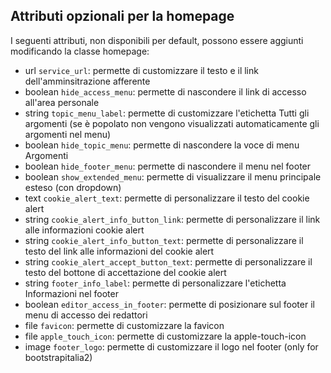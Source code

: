 ## Attributi opzionali per la homepage

I seguenti attributi, non disponibili per default, possono essere aggiunti modificando la classe homepage:

 - url `service_url`: permette di customizzare il testo e il link dell'amminsitrazione afferente
 - boolean `hide_access_menu`: permette di nascondere il link di accesso all'area personale
 - string `topic_menu_label`: permette di customizzare l'etichetta Tutti gli argomenti (se è popolato non vengono visualizzati automaticamente gli argomenti nel menu) 
 - boolean `hide_topic_menu`: permette di nascondere la voce di menu Argomenti
 - boolean `hide_footer_menu`: permette di nascondere il menu nel footer
 - boolean `show_extended_menu`: permette di visualizzare il menu principale esteso (con dropdown)
 - text `cookie_alert_text`: permette di personalizzare il testo del cookie alert 
 - string `cookie_alert_info_button_link`: permette di personalizzare il link alle informazioni cookie alert
 - string `cookie_alert_info_button_text`: permette di personalizzare il testo del link alle informazioni del cookie alert 
 - string `cookie_alert_accept_button_text`: permette di personalizzare il testo del bottone di accettazione del cookie alert
 - string `footer_info_label`: permette di personalizzare l'etichetta Informazioni nel footer
 - boolean `editor_access_in_footer`: permette di posizionare sul footer il menu di accesso dei redattori
 - file `favicon`: permette di customizzare la favicon
 - file `apple_touch_icon`: permette di customizzare la apple-touch-icon
 - image `footer_logo`: permette di customizzare il logo nel footer (only for bootstrapitalia2)
